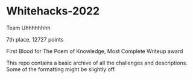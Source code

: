 # Whitehacks-2022

Team Uhhhhhhhh

7th place, 12727 points

First Blood for The Poem of Knowledge, Most Complete Writeup award

This repo contains a basic archive of all the challenges and descriptions. Some of the formatting might be slightly off.
